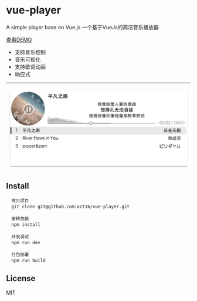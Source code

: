 # vue-player
 A simple player base on Vue.js
 一个基于VueJs的简洁音乐播放器
 
 [查看DEMO](http://www.fengfan.me)
 
 - 支持音乐控制
 - 音乐可视化
 - 支持歌词动画
 - 响应式
 
 ---

![vue-player](https://github.com/oct16/vue-player/blob/master/vue-player-demo.jpg)

## Install

      拷贝项目
      git clone git@github.com:oct16/vue-player.git
      
      安转依赖
      npm install
      
      开发调试
      npm run dev 
      
      打包部署
      npm run build 

## License

MIT